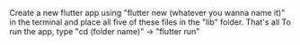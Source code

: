 Create a new flutter app using "flutter new (whatever you wanna name it)" in the terminal and place all five of these files in the "lib" folder. That's all
To run the app, type "cd (folder name)" -> "flutter run"
